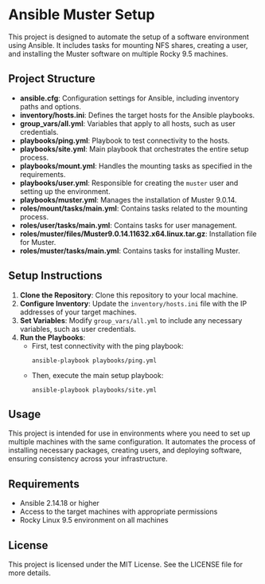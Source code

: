 # Ansible Muster Setup

This project is designed to automate the setup of a software environment using Ansible. It includes tasks for mounting NFS shares, creating a user, and installing the Muster software on multiple Rocky 9.5 machines.

## Project Structure

- **ansible.cfg**: Configuration settings for Ansible, including inventory paths and options.
- **inventory/hosts.ini**: Defines the target hosts for the Ansible playbooks.
- **group_vars/all.yml**: Variables that apply to all hosts, such as user credentials.
- **playbooks/ping.yml**: Playbook to test connectivity to the hosts.
- **playbooks/site.yml**: Main playbook that orchestrates the entire setup process.
- **playbooks/mount.yml**: Handles the mounting tasks as specified in the requirements.
- **playbooks/user.yml**: Responsible for creating the `muster` user and setting up the environment.
- **playbooks/muster.yml**: Manages the installation of Muster 9.0.14.
- **roles/mount/tasks/main.yml**: Contains tasks related to the mounting process.
- **roles/user/tasks/main.yml**: Contains tasks for user management.
- **roles/muster/files/Muster9.0.14.11632.x64.linux.tar.gz**: Installation file for Muster.
- **roles/muster/tasks/main.yml**: Contains tasks for installing Muster.

## Setup Instructions

1. **Clone the Repository**: Clone this repository to your local machine.
2. **Configure Inventory**: Update the `inventory/hosts.ini` file with the IP addresses of your target machines.
3. **Set Variables**: Modify `group_vars/all.yml` to include any necessary variables, such as user credentials.
4. **Run the Playbooks**:
   - First, test connectivity with the ping playbook:
     ```
     ansible-playbook playbooks/ping.yml
     ```
   - Then, execute the main setup playbook:
     ```
     ansible-playbook playbooks/site.yml
     ```

## Usage

This project is intended for use in environments where you need to set up multiple machines with the same configuration. It automates the process of installing necessary packages, creating users, and deploying software, ensuring consistency across your infrastructure.

## Requirements

- Ansible 2.14.18 or higher
- Access to the target machines with appropriate permissions
- Rocky Linux 9.5 environment on all machines

## License

This project is licensed under the MIT License. See the LICENSE file for more details.